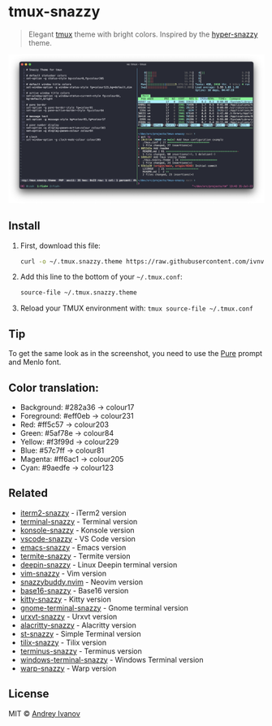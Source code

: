 # tmux-snazzy

> Elegant [tmux](https://github.com/tmux/tmux) theme with bright colors. Inspired by the [hyper-snazzy](https://github.com/sindresorhus/hyper-snazzy) theme.

![Screenshot](screenshot.png)

## Install

1. First, download this file:

    ```sh
    curl -o ~/.tmux.snazzy.theme https://raw.githubusercontent.com/ivnvxd/tmux-snazzy/main/.tmux.snazzy.theme
    ```

2. Add this line to the bottom of your `~/.tmux.conf`:

    ```sh
    source-file ~/.tmux.snazzy.theme
    ```

3. Reload your TMUX environment with: `tmux source-file ~/.tmux.conf`

## Tip

To get the same look as in the screenshot, you need to use the [Pure](https://github.com/sindresorhus/pure) prompt and Menlo font.

## Color translation:
- Background: #282a36 -> colour17
- Foreground: #eff0eb -> colour231
- Red: #ff5c57 -> colour203
- Green: #5af78e -> colour84
- Yellow: #f3f99d -> colour229
- Blue: #57c7ff -> colour81
- Magenta: #ff6ac1 -> colour205
- Cyan: #9aedfe -> colour123

## Related

- [iterm2-snazzy](https://github.com/sindresorhus/iterm2-snazzy) - iTerm2 version
- [terminal-snazzy](https://github.com/sindresorhus/terminal-snazzy) - Terminal version
- [konsole-snazzy](https://github.com/miedzinski/konsole-snazzy) - Konsole version
- [vscode-snazzy](https://github.com/Tyriar/vscode-snazzy) - VS Code version
- [emacs-snazzy](https://github.com/weijiangan/emacs-snazzy) - Emacs version
- [termite-snazzy](https://github.com/kbobrowski/termite-snazzy) - Termite version
- [deepin-snazzy](https://github.com/xxczaki/deepin-snazzy) - Linux Deepin terminal version
- [vim-snazzy](https://github.com/connorholyday/vim-snazzy) - Vim version
- [snazzybuddy.nvim](https://github.com/bbenzikry/snazzybuddy.nvim) - Neovim version
- [base16-snazzy](https://github.com/h404bi/base16-snazzy-scheme) - Base16 version
- [kitty-snazzy](https://github.com/connorholyday/kitty-snazzy) - Kitty version
- [gnome-terminal-snazzy](https://github.com/tobark/hyper-snazzy-gnome-terminal) - Gnome terminal version
- [urxvt-snazzy](https://github.com/LeonGr/urxvt-snazzy) - Urxvt version
- [alacritty-snazzy](https://github.com/alebelcor/alacritty-snazzy) - Alacritty version
- [st-snazzy](https://github.com/Dko1905/st-snazzy) - Simple Terminal version
- [tilix-snazzy](https://github.com/clrxbl/tilix-snazzy) - Tilix version
- [terminus-snazzy](https://github.com/ThibzR/terminus-snazzy) - Terminus version
- [windows-terminal-snazzy](https://github.com/Richienb/windows-terminal-snazzy) - Windows Terminal version
- [warp-snazzy](https://github.com/GrimLink/warp-theme-snazzy) - Warp version

## License

MIT © [Andrey Ivanov](https://github.com/ivnvxd)
